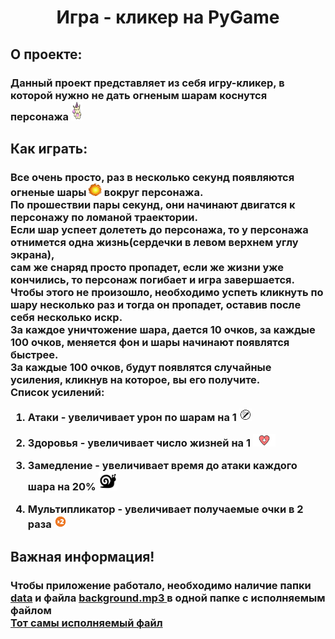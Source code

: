 <h1 align="center">Игра - кликер на PyGame</h1>
<h2>О проекте:</h2>
<h3>Данный проект представляет из себя игру-кликер, в которой нужно не дать огненым шарам коснутся персонажа <img widht="30px" height="30px" src="https://github.com/An4nasik/Pygame-project/blob/main/data/hero.png"></h3>
<h2>Как играть:</h2>
<h3>Все очень просто, раз в несколько секунд появляются огненые шары <img widht="20px" height="20px" src="https://github.com/An4nasik/Pygame-project/blob/main/data/fireball.png"> вокруг персонажа. 
  <br> По прошествии пары секунд, они начинают двигатся к персонажу по ломаной траектории.
  <br> Если шар успеет долететь до персонажа, то у персонажа отнимется одна жизнь(сердечки в левом верхнем углу экрана),
  <br> сам же снаряд просто пропадет, если же жизни уже кончились, то персонаж погибает и игра завершается.
  <br> Чтобы этого не произошло, необходимо успеть кликнуть по шару несколько раз и тогда он пропадет, оставив после себя несколько искр.
  <br> За каждое уничтожение шара, дается 10 очков, за каждые 100 очков, меняется фон и шары начинают появлятся быстрее.
  <br> За каждые 100 очков, будут появлятся случайные усиления, кликнув на которое, вы его получите.
  <br> Список усилений:
  <ol> 
    <li><p>Атаки - увеличивает урон по шарам на 1 <img widht="20px" height="20px" src="https://github.com/An4nasik/Pygame-project/blob/main/data/attack_baff.png"></p></li>
    <li><p>Здоровья - увеличивает число жизней на 1 <img widht="20px" height="20px" src="https://github.com/An4nasik/Pygame-project/blob/main/data/health_up.png"></p></li>
    <li><p>Замедление - увеличивает время до атаки каждого шара на 20% <img widht="30px" height="30px" src="https://github.com/An4nasik/Pygame-project/blob/main/data/slow.png"></p></li>
    <li><p>Мультипликатор - увеличивает получаемые очки в 2 раза <img widht="20px" height="20px" src="https://github.com/An4nasik/Pygame-project/blob/main/data/multi.png"></p></li>
  </ol>
<h3>
<h2>Важная информация!</h2>
<h3>Чтобы приложение работало, необходимо наличие папки <a href="https://github.com/An4nasik/Pygame-project/tree/main/data">data</a> и файла <a href="https://github.com/An4nasik/Pygame-project/blob/main/background.mp3"> background.mp3 </a> в одной папке с исполняемым файлом 
<br> <a href="https://disk.yandex.ru/d/dLCm9DKH__QKNw"> Тот самы исполняемый файл</a> 
</h3>
